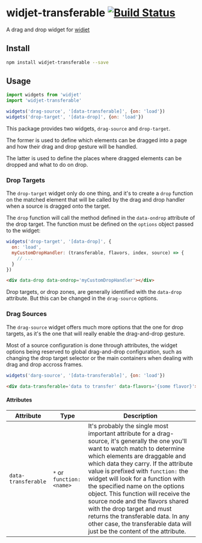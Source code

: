 # widjet-transferable [![Build Status](https://travis-ci.org/abe33/widjet-transferable.svg?branch=master)](https://travis-ci.org/abe33/widjet-transferable)

A drag and drop widget for [widjet](https://github.com/abe33/widjet)

## Install

```sh
npm install widjet-transferable --save
```

## Usage

```js
import widgets from 'widjet'
import 'widjet-transferable'

widgets('drag-source', '[data-transferable]', {on: 'load'})
widgets('drop-target', '[data-drop]', {on: 'load'})
```

This package provides two widgets, `drag-source` and `drop-target`.

The former is used to define which elements can be dragged into a page and how their drag and drop gesture will be handled.

The latter is used to define the places where dragged elements can be dropped and what to do on drop.

### Drop Targets

The `drop-target` widget only do one thing, and it's to create a `drop` function on the matched element that will be called by the drag and drop handler when a source is dragged onto the target.

The `drop` function will call the method defined in the `data-ondrop` attribute of the drop target. The function must be defined on the `options` object passed to the widget:  

```js
widgets('drop-target', '[data-drop]', {
  on: 'load',
  myCustomDropHandler: (transferable, flavors, index, source) => {
    // ...
  }
})
```

```html
<div data-drop data-ondrop='myCustomDropHandler'></div>
```

Drop targets, or drop zones, are generally identified with the `data-drop` attribute. But this can be changed in the `drag-source` options.

### Drag Sources

The `drag-source` widget offers much more options that the one for drop targets, as it's the one that will really enable the drag-and-drop gesture.

Most of a source configuration is done through attributes, the widget options being reserved to global drag-and-drop configuration, such as changing the drop target selector or the main containers when dealing with drag and drop accross frames.

```js
widgets('darg-source', '[data-transferable]', {on: 'load'})
```

```html
<div data-transferable='data to transfer' data-flavors='{some flavor}'></div>
```

#### Attributes

Attribute|Type|Description
---|---|---
`data-transferable`|`*` or `function:<name>`|It's probably the single most important attribute for a drag-source, it's generally the one you'll want to watch match to determine which elements are draggable and which data they carry. If the attribute value is prefixed with `function:` the widget will look for a function with the specified name on the options object. This function will receive the source node and the flavors shared with the drop target and must returns the transferable data. In any other case, the transferable data will just be the content of the attribute.
